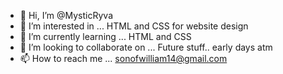 - 👋 Hi, I’m @MysticRyva
- 👀 I’m interested in ... HTML and CSS for website design
- 🌱 I’m currently learning ... HTML and CSS
- 💞️ I’m looking to collaborate on ... Future stuff.. early days atm
- 📫 How to reach me ... sonofwilliam14@gmail.com

<!---
MysticRyva/MysticRyva is a ✨ special ✨ repository because its `README.md` (this file) appears on your GitHub profile.
You can click the Preview link to take a look at your changes.
--->
